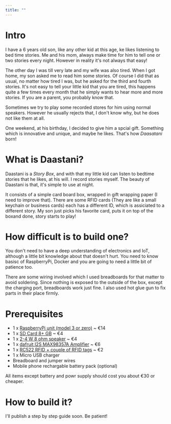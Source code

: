 ```yaml
---
title: ""
---
```


# Intro

I have a 6 years old son, like any other kid at this age, ke likes listening to bed time stories.
Me and his mom, always make time for him to tell one or two stories every night. However in reality it's not always that easy!

The other day I was till very late and my wife was also tired. When I got home, my son asked me to read him some stories.
Of course I did that as usual, no matter how tired I was, but he asked for the third and fourth stories.
It's not easy to tell your little kid that you are tired, this happens quite a few times every month that he simply wants to 
hear more and more stories. If you are a parent, you probably know that.

Sometimes we try to play some recorded stores for him using normal speakers.
However he usually rejects that, I don't know why, but he does not like them at all.

One weekend, at his birthday, I decided to give him a spcial gift. Something which is innovative and unique, and maybe he likes.
That's how *Daasatani* born!

# What is Daastani?

Daastani is a *Story Box*, and with that my little kid can listen to bedtime stories that he likes, at his will.
I record stories myself. The beauty of Daastani is that, it's simple to use at night. 

It consists of a simple card board box, wrapped in gift wrapping paper (I need to improve that). There are some RFID cards 
(They are like a small keychain or business cards) each has a different ID, which is assiciated to 
a different story. My son just picks his favorite card, puts it on top of the boxand done, story starts to play!

# How difficult is to build one?

You don't need to have a deep understanding of electronics and IoT, although a little bit knowledge about that doesn't hurt.
You need to know basisc of RaspberryPi, Docker and you are going to need a little bit of patience too.

There are some wiring involved which I used breadboards for that matter to avoid soldering.
Since nothing is exposed to the outside of the box, except the charging port, breadboards work just fine.
I also used hot glue gun to fix parts in their place firmly.

# Prerequisites

* 1 x [RaspberryPi unit (model 3 or zero)](https://www.adafruit.com/product/3708) ~ €14
* 1 x [SD Card 8+ GB](https://www.google.de/search?tbm=shop&q=sd+card+9gb) ~ €4
* 1 x [2-4 W 8 ohm speaker](https://www.amazon.de/gp/product/B00Y0IZD5K/) ~ €4
* 1 x [dafruit I2S MAX98357A Amplifier](https://www.adafruit.com/product/3006) ~ €6
* 1 x [RC522 RFID + couple of RFID tags](https://www.google.de/search?tbm=shop&q=rc522+rfid&oq=rc522+rfid) ~ €2
* 1 x Micro USB charger
* Breadboard and jumper wires
* Mobile phone rechargable battery pack (optional)

All items except battery and powr supply should cost you about €30 or cheaper.


# How to build it?

I'll publish a step by step guide soon. Be patient!
